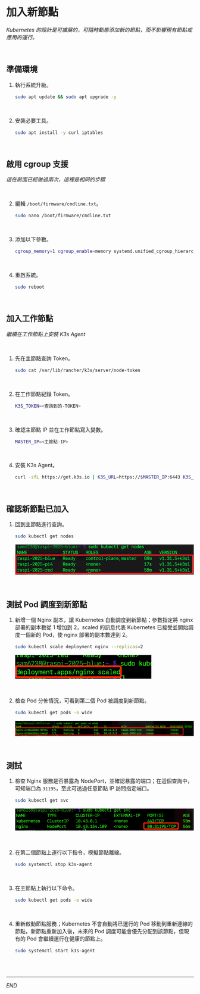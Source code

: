 # 加入新節點

_Kubernetes 的設計是可擴展的，可隨時動態添加新的節點，而不影響現有節點或應用的運行。_

<br>

## 準備環境

1. 執行系統升級。

    ```bash
    sudo apt update && sudo apt upgrade -y
    ```

<br>

2. 安裝必要工具。

    ```bash
    sudo apt install -y curl iptables
    ```

<br>

## 啟用 cgroup 支援

_這在前面已經做過兩次，這裡是相同的步驟_

<br>

2. 編輯 `/boot/firmware/cmdline.txt`。

    ```bash
    sudo nano /boot/firmware/cmdline.txt
    ```

<br>

3. 添加以下參數。

    ```bash
    cgroup_memory=1 cgroup_enable=memory systemd.unified_cgroup_hierarchy=1
    ```

<br>

4. 重啟系統。

    ```bash
    sudo reboot
    ```

<br>

## 加入工作節點

_繼續在工作節點上安裝 K3s Agent_

<br>

1. 先在主節點查詢 Token。

    ```bash
    sudo cat /var/lib/rancher/k3s/server/node-token
    ```

<br>

2. 在工作節點紀錄 Token。

    ```bash
    K3S_TOKEN=<查詢到的-TOKEN>
    ```

<br>

3. 確認主節點 IP 並在工作節點寫入變數。

    ```bash
    MASTER_IP=<主節點-IP>
    ```

<br>

4. 安裝 K3s Agent。

    ```bash
    curl -sfL https://get.k3s.io | K3S_URL=https://$MASTER_IP:6443 K3S_TOKEN=$K3S_TOKEN sh -
    ```

<br>

## 確認新節點已加入

1. 回到主節點進行查詢。

    ```bash
    sudo kubectl get nodes
    ```

    ![](images/img_71.png)

<br>

## 測試 Pod 調度到新節點

1. 新增一個 Nginx 副本，讓 Kubernetes 自動調度到新節點；參數指定將 nginx 部署的副本數從 1 增加到 2，scaled 的訊息代表 Kubernetes 已接受並開始調度一個新的 Pod，使 nginx 部署的副本數達到 2。

    ```bash
    sudo kubectl scale deployment nginx --replicas=2
    ```

    ![](images/img_72.png)

<br>

2. 檢查 Pod 分佈情況，可看到第二個 Pod 被調度到新節點。

    ```bash
    sudo kubectl get pods -o wide
    ```

    ![](images/img_73.png)

<br>

## 測試

1. 檢查 Nginx 服務是否暴露為 NodePort，並確認暴露的端口；在這個查詢中，可知端口為 `31195`，至此可透過任意節點 IP 訪問指定端口。

    ```bash
    sudo kubectl get svc
    ```

    ![](images/img_74.png)

<br>

2. 在第二個節點上運行以下指令，模擬節點離線。

    ```bash
    sudo systemctl stop k3s-agent
    ```

<br>

3. 在主節點上執行以下命令。

    ```bash
    sudo kubectl get pods -o wide
    ```

<br>

4. 重新啟動節點服務；Kubernetes 不會自動將已運行的 Pod 移動到重新連線的節點，新節點重新加入後，未來的 Pod 調度可能會優先分配到該節點，但現有的 Pod 會繼續運行在健康的節點上。

    ```bash
    sudo systemctl start k3s-agent
    ```

<br>

<br>

___

_END_
